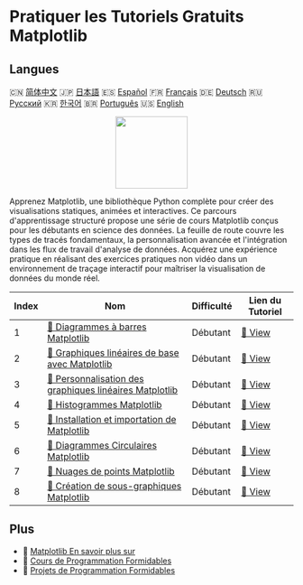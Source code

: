 # Pratiquer les Tutoriels Gratuits Matplotlib

## Langues

🇨🇳 [简体中文](README_zh.md) 🇯🇵 [日本語](README_ja.md) 🇪🇸 [Español](README_es.md) 🇫🇷 [Français](README_fr.md) 🇩🇪 [Deutsch](README_de.md) 🇷🇺 [Русский](README_ru.md) 🇰🇷 [한국어](README_ko.md) 🇧🇷 [Português](README_pt.md) 🇺🇸 [English](README.md) 

<div align="center">
<img width="128px" src="https://file.labex.io/path/6PDQ0G40CdCX.png">
</div>

Apprenez Matplotlib, une bibliothèque Python complète pour créer des visualisations statiques, animées et interactives. Ce parcours d'apprentissage structuré propose une série de cours Matplotlib conçus pour les débutants en science des données. La feuille de route couvre les types de tracés fondamentaux, la personnalisation avancée et l'intégration dans les flux de travail d'analyse de données. Acquérez une expérience pratique en réalisant des exercices pratiques non vidéo dans un environnement de traçage interactif pour maîtriser la visualisation de données du monde réel.

|   Index | Nom                                                                                                                                          | Difficulté   | Lien du Tutoriel                                                                              |
|---------|----------------------------------------------------------------------------------------------------------------------------------------------|--------------|-----------------------------------------------------------------------------------------------|
|       1 | [📖 Diagrammes à barres Matplotlib](https://labex.io/fr/tutorials/matplotlib-matplotlib-bar-charts-596563)                                   | Débutant     | [🔗 View](https://labex.io/fr/tutorials/matplotlib-matplotlib-bar-charts-596563)              |
|       2 | [📖 Graphiques linéaires de base avec Matplotlib](https://labex.io/fr/tutorials/matplotlib-matplotlib-basic-line-plots-596564)               | Débutant     | [🔗 View](https://labex.io/fr/tutorials/matplotlib-matplotlib-basic-line-plots-596564)        |
|       3 | [📖 Personnalisation des graphiques linéaires Matplotlib](https://labex.io/fr/tutorials/matplotlib-matplotlib-customizing-line-plots-596565) | Débutant     | [🔗 View](https://labex.io/fr/tutorials/matplotlib-matplotlib-customizing-line-plots-596565)  |
|       4 | [📖 Histogrammes Matplotlib](https://labex.io/fr/tutorials/matplotlib-matplotlib-histograms-596566)                                          | Débutant     | [🔗 View](https://labex.io/fr/tutorials/matplotlib-matplotlib-histograms-596566)              |
|       5 | [📖 Installation et importation de Matplotlib](https://labex.io/fr/tutorials/matplotlib-matplotlib-installation-and-import-596567)           | Débutant     | [🔗 View](https://labex.io/fr/tutorials/matplotlib-matplotlib-installation-and-import-596567) |
|       6 | [📖 Diagrammes Circulaires Matplotlib](https://labex.io/fr/tutorials/matplotlib-matplotlib-pie-charts-596568)                                | Débutant     | [🔗 View](https://labex.io/fr/tutorials/matplotlib-matplotlib-pie-charts-596568)              |
|       7 | [📖 Nuages de points Matplotlib](https://labex.io/fr/tutorials/matplotlib-matplotlib-scatter-plots-596569)                                   | Débutant     | [🔗 View](https://labex.io/fr/tutorials/matplotlib-matplotlib-scatter-plots-596569)           |
|       8 | [📖 Création de sous-graphiques Matplotlib](https://labex.io/fr/tutorials/matplotlib-matplotlib-subplots-creation-596570)                    | Débutant     | [🔗 View](https://labex.io/fr/tutorials/matplotlib-matplotlib-subplots-creation-596570)       |

## Plus

- 🔗 [Matplotlib En savoir plus sur](https://labex.io/fr/skilltrees/matplotlib)
- 🔗 [Cours de Programmation Formidables](https://github.com/labex-labs/awesome-programming-courses)
- 🔗 [Projets de Programmation Formidables](https://github.com/labex-labs/awesome-programming-projects)

